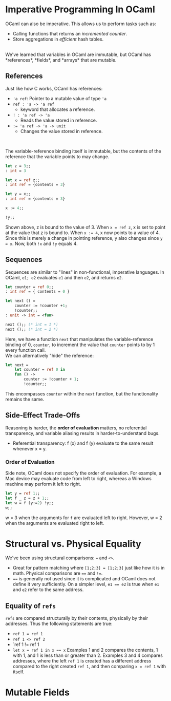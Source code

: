 # Imperative Programming In OCaml
OCaml can also be imperative. This allows us to perform tasks such as: 
- Calling functions that returns an *incremented counter*.
- Store aggregations in *efficient* hash tables.
<br>
We've learned that variables in OCaml are immutable, but OCaml has *references*, *fields*, and *arrays* that are mutable.

## References

Just like how C works, OCaml has references:
- `'a ref`: Pointer to a mutable value of type `'a`
- `ref : 'a -> 'a ref` 
	- keyword that allocates a reference.
- `! : 'a ref -> 'a` 
	- Reads the value stored in reference.
- `:= 'a ref -> 'a -> unit` 
	- Changes the value stored in reference.
<br>

The variable-reference binding itself is immutable, but the contents of the reference that the variable points to may change.
```ocaml
let z = 3;;
: int = 3

let x = ref z;;
: int ref = {contents = 3}

let y = x;;
: int ref = {contents = 3}

x := 4;;

!y;;
```
Shown above, z is bound to the value of 3. When `x = ref z`, x is set to point at the value that z is bound to. When `x := 4`, x now points to a value of 4. Since this is merely a change in pointing reference, y also changes since `y = x`. Now, both `!x` and `!y` equals 4.

## Sequences
Sequences are similar to "lines" in non-functional, imperative languages. In OCaml, `e1; e2` evaluates `e1` and then `e2`, and returns `e2`.
```ocaml
let counter = ref 0;;
: int ref = { contents = 0 }

let next () =
	counter := !counter +1;
	!counter;;
: unit -> int = <fun>

next ();; (* int = 1 *)
next ();; (* int = 2 *)
```
Here, we have a function `next` that manipulates the variable-reference binding of 0, `counter`, to increment the value that `counter` points to by 1 every function call.<br>
We can alternatively "hide" the reference:
```ocaml
let next = 
	let counter = ref 0 in
	fun () ->
		counter := !counter + 1;
		!counter;;
```
This encompasses `counter` within the `next` function, but the functionality remains the same.

## Side-Effect Trade-Offs
Reasoning is harder, the **order of evaluation** matters, no referential transparency, and variable aliasing results in harder-to-understand bugs.
- Referential transparency: f (x) and f (y) evaluate to the same result whenever x = y.
### Order of Evaluation
Side note, OCaml does not specify the order of evaluation. For example, a Mac device may evaluate code from left to right, whereas a Windows machine may perform it left to right.
```ocaml
let y = ref 1;;
let f _ z = z + 1;; 
let w = f (y:=2) !y;;
w;;
```
w = 3 when the arguments for `f` are evaluated left to right. However, w = 2 when the arguments are evaluated right to left.

# Structural vs. Physical Equality
We've been using structural comparisons:  `=` and `<>`.
- Great for pattern matching where `[1;2;3] = [1;2;3]` just like how it is in math.
Physical comparisons are `==` and `!=`.
- `==` is generally not used since it is complicated and OCaml does not define it very sufficiently. On a simpler level, `e1 == e2` is true when `e1` and `e2` refer to the same address.<br>
## Equality of `refs`
`refs` are compared structurally by their contents, physically by their addresses. Thus the following statements are true:
- `ref 1 = ref 1`
- `ref 1 <> ref 2`
- `ref 1 != ref 1
- `let x = ref 1 in x == x`
Examples 1 and 2 compares the contents, 1 with 1, and 1 is less than or greater than 2. Examples 3 and 4 compares addresses, where the left `ref 1` is created has a different address compared to the right created `ref 1`, and then comparing `x = ref 1` with itself.

# Mutable Fields
